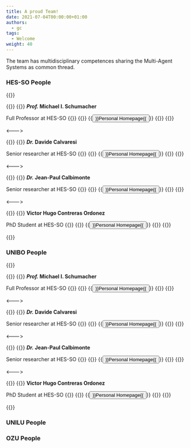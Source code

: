 ```yaml
---
title: A proud Team!
date: 2021-07-04T00:00:00+01:00
authors:
  - gc
tags:
  - Welcome
weight: 40
---
```


The team has multidisciplinary competences sharing the Multi-Agent Systems as common thread.

### HES-SO People

{{<columns>}}

{{<card imgsrc="/people/ms.jpg" imgalt="Michael I. Schumacher Photo">}}
{{<cardbody align="center">}}
**_Prof._ Michael I. Schumacher**

Full Professor at HES-SO
{{</cardbody>}}
{{<cardfooter align="center">}}
{{<button href="https://www.linkedin.com/in/michael-ignaz-schumacher/">}}Personal Homepage{{</button>}}
{{</cardfooter>}}
{{</card>}}

<--->

{{<card imgsrc="/people/dc.jpg" imgalt="Davide Calvaresi Photo">}}
{{<cardbody align="center">}}
**_Dr._ Davide Calvaresi**

Senior researcher at HES-SO 
{{</cardbody>}}
{{<cardfooter align="center">}}
{{<button href="http://davidecalvaresi.it">}}Personal Homepage{{</button>}}
{{</cardfooter>}}
{{</card>}}

<--->

{{<card imgsrc="/people/jpc.jpg" imgalt="Jean-Paul Calbimonte Photo">}}
{{<cardbody align="center">}}
**_Dr._ Jean-Paul Calbimonte**

Senior researcher at HES-SO 
{{</cardbody>}}
{{<cardfooter align="center">}}
{{<button href="https://jeanpi.org/wp/">}}Personal Homepage{{</button>}}
{{</cardfooter>}}
{{</card>}}

<--->

{{<card imgsrc="/people/vh.jpg" imgalt="Victor Hugo Contreras Ordonez Photo">}}
{{<cardbody align="center">}}
**Victor Hugo Contreras Ordonez**

PhD Student at HES-SO 
{{</cardbody>}}
{{<cardfooter align="center">}}
{{<button href="https://expectation.ehealth.hevs.ch/people.html">}}Personal Homepage{{</button>}}
{{</cardfooter>}}
{{</card>}}

{{</columns>}}

### UNIBO People

{{<columns>}}

{{<card imgsrc="/people/ms.jpg" imgalt="Michael I. Schumacher Photo">}}
{{<cardbody align="center">}}
**_Prof._ Michael I. Schumacher**

Full Professor at HES-SO
{{</cardbody>}}
{{<cardfooter align="center">}}
{{<button href="https://www.linkedin.com/in/michael-ignaz-schumacher/">}}Personal Homepage{{</button>}}
{{</cardfooter>}}
{{</card>}}

<--->

{{<card imgsrc="/people/dc.jpg" imgalt="Davide Calvaresi Photo">}}
{{<cardbody align="center">}}
**_Dr._ Davide Calvaresi**

Senior researcher at HES-SO 
{{</cardbody>}}
{{<cardfooter align="center">}}
{{<button href="http://davidecalvaresi.it">}}Personal Homepage{{</button>}}
{{</cardfooter>}}
{{</card>}}

<--->

{{<card imgsrc="/people/jpc.jpg" imgalt="Jean-Paul Calbimonte Photo">}}
{{<cardbody align="center">}}
**_Dr._ Jean-Paul Calbimonte**

Senior researcher at HES-SO 
{{</cardbody>}}
{{<cardfooter align="center">}}
{{<button href="https://jeanpi.org/wp/">}}Personal Homepage{{</button>}}
{{</cardfooter>}}
{{</card>}}

<--->

{{<card imgsrc="/people/vh.jpg" imgalt="Victor Hugo Contreras Ordonez Photo">}}
{{<cardbody align="center">}}
**Victor Hugo Contreras Ordonez**

PhD Student at HES-SO 
{{</cardbody>}}
{{<cardfooter align="center">}}
{{<button href="https://expectation.ehealth.hevs.ch/people.html">}}Personal Homepage{{</button>}}
{{</cardfooter>}}
{{</card>}}

{{</columns>}}

### UNILU People

### OZU People